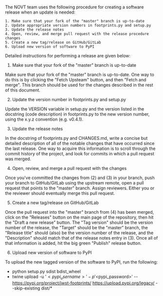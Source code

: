 The NOVT team uses the following procedure for creating a software release when an update is needed:

    1. Make sure that your fork of the "master" branch is up-to-date
    2. Update appropriate version numbers in footprints.py and setup.py
    3. Update the release notes
    4. Open, review, and merge pull request with the release procedure changes
    5. Create a new tag/release on GitHub/GitLab
    6. Upload new version of software to PyPI

Detailed instructions for performing a release are given below:

1. Make sure that your fork of the "master" branch is up-to-date

Make sure that your fork of the "master" branch is up-to-date. One way to do this is by clicking the "Fetch 
Upsteam" button, and then "Fetch and merge". This branch should be used for the changes described in the rest of
this document.

2. Update the version number in footprints.py and setup.py

Update the VERSION variable in setup.py and the version listed in the docstring (code description) in 
footprints.py to the new version number, using the x.y.z convention (e.g. v0.4.1).

3. Update the release notes

In the docstring of footprints.py and CHANGES.md, write a concise but detailed description of all of the notable changes that have
occurred since the last release. One way to acquire this information is to scroll through the commit history of
the project, and look for commits in which a pull request was merged.

4. Open, review, and merge a pull request with the changes

Once you've committed the changes from (2) and (3) in your branch, push your branch to GitHub/GitLab using
the upstream remote, open a pull request that points to the "master" branch. Assign reviewers. Either you or the
reviewer should eventually merge this pull request.

5. Create a new tag/release on GitHub/GitLab

Once the pull request into the "master" branch from (4) has been merged, click on the "Releases" button on the
main page of the repository, then hit the "Draft a new release" button. The "Tag version" should be the version
number of the release, the "Target" should be the "master" branch, the "Release title" should (also) be the
version number of the release, and the "Description" should match that of the release notes entry in (3). Once all
of that information is added, hit the big green "Publish" release button.

6. Upload new version of software to PyPI

To upload the new tagged version of the software to PyPI, run the following:

- python setup.py sdist bdist_wheel
- twine upload -u '$<pypi_username>' -p '$<pypi_password>' --https://pypi.org/project/jwst-footprints/ https://upload.pypi.org/legacy/
  --skip-existing dist/*

